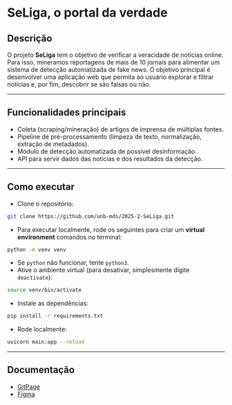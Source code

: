 # SeLiga, o portal da verdade

## Descrição

O projeto **SeLiga** tem o objetivo de verificar a veracidade de notícias online. Para isso, mineramos reportagens de mais de 10 jornais para alimentar um sistema de detecção automatizada de fake news. O objetivo principal é desenvolver uma aplicação web que permita ao usuário explorar e filtrar notícias e, por fim, descobrir se são falsas ou não.

---

## Funcionalidades principais

* Coleta (scraping/mineração) de artigos de imprensa de múltiplas fontes.
* Pipeline de pré-processamento (limpeza de texto, normalização, extração de metadados).
* Módulo de detecção automatizada de possível desinformação.
* API para servir dados das notícias e dos resultados da detecção.

---

## Como executar
* Clone o repositório:
```bash
git clone https://github.com/unb-mds/2025-2-SeLiga.git
```
* Para executar localmente, rode os seguintes para criar um **virtual environment** comandos no terminal:
```bash
python -m venv venv
```
* Se `python` não funcionar, tente `python3`.
* Ative o ambiente virtual (para desativar, simplesmente digite `deactivate`):
```bash
source venv/bin/activate
```
* Instale as dependências:
```bash
pip install -r requirements.txt
```
* Rode localmente:
```bash
uvicorn main:app --reload
```
---

## Documentação
* [GitPage](https://unb-mds.github.io/2025-2-SeLiga/)
* [Figma](https://www.figma.com/board/CIMdLiO4lAXoEHfFq4qZsg/Planjeamento---squad-05?node-id=2040-2433&t=aRCmAyRv7T7KCYYk-0)
